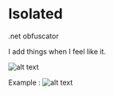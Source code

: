 # Isolated
.net obfuscator

I add things when I feel like it. 


![alt text](https://i.imgur.com/0gYIXIv.png)

Example :
![alt text](https://i.imgur.com/UnCLDVZ.png)
